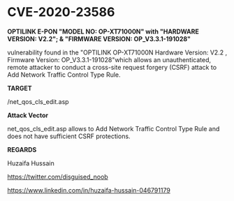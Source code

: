 # CVE-2020-23586

**OPTILINK E-PON "MODEL NO: OP-XT71000N" with "HARDWARE VERSION: V2.2"; & "FIRMWARE VERSION: OP_V3.3.1-191028"**  

vulnerability found in the "OPTILINK OP-XT71000N Hardware Version: V2.2 , Firmware Version: OP_V3.3.1-191028"which allows an unauthenticated, remote attacker to conduct a cross-site request forgery (CSRF) attack to Add Network Traffic Control Type Rule.

**TARGET**

/net_qos_cls_edit.asp


**Attack Vector**

net_qos_cls_edit.asp allows to Add Network Traffic Control Type Rule and does not have sufficient CSRF protections.

**REGARDS**

Huzaifa Hussain

https://twitter.com/disguised_noob

https://www.linkedin.com/in/huzaifa-hussain-046791179
